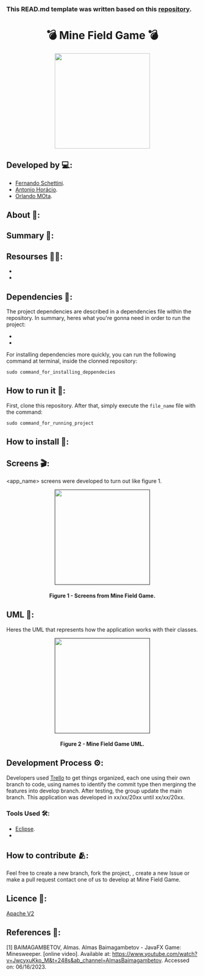 ### This READ.md template was written based on this [repository](https://github.com/FernandoSchett/github_readme_template).

<h1 align="center">💣 Mine Field Game 💣</h1>

<div align="center">
	<a href="link_for_webite">
	<img height = "250em" src = "https://github.com/orlandomotapires/mine_field/assets/80331486/cee65f8d-40bd-4fe5-92a4-ed43ed3ce189" />
    </a>
</div>

## Developed by 💻:
- [Fernando Schettini](https://github.com/FernandoSchett).
- [Antonio Horácio](https://github.com/AntonioHoracio77).
- [Orlando MOta](https://github.com/orlandomotapires).

## About 🤔:

## Summary 📝:

## Resourses 🧑‍🔬:

- 
- 

## Dependencies 🚚:

The project dependencies are described in a dependencies file within the repository. In summary, heres what you're gonna need in order to run the project:

- 
- 

For installing dependencies more quickly, you can run the following command at terminal, inside the clonned repository:

    sudo command_for_installing_deppendecies

## How to run it 🏃:

First, clone this repository. After that, simply execute the ```file_name``` file with the command:

    sudo command_for_running_project

## How to install 🔬:

## Screens 🎬:

<app_name> screens were developed to turn out like figure 1.
<div align="center">
	<a href="">
	<img height = "250em" src = "" />
    </a>
</div>
<h4 align="center">Figure 1 - Screens from Mine Field Game.</h4>


## UML‍ 💬:



Heres the UML that represents how the application works with their classes.

<div align="center">
	<a href="">
	<img height = "250em" src = "" />
    </a>
</div>
<h4 align="center">Figure 2 - Mine Field Game UML.</h4>

## Development Process ⚙️:

Developers used [Trello]() to get things organized, each one using their own branch to code, using names to identify the commit type then merginng the features into develop branch. After testing, the group update the main branch. This application was developed in xx/xx/20xx until xx/xx/20xx.

### Tools Used 🛠️: 

- [Eclipse](https://www.eclipse.org/downloads/). 
-  

## How to contribute 🫂:

Feel free to create a new branch, fork the project, , create a new Issue or make a pull request contact one of us to develop at Mine Field Game.

## Licence 📜:

[Apache V2](https://choosealicense.com/licenses/apache-2.0/)

## References 📙:
	
[1] BAIMAGAMBETOV, Almas. Almas Baimagambetov - JavaFX Game: Minesweeper. [online video]. Available at: https://www.youtube.com/watch?v=JwcyxuKko_M&t=248s&ab_channel=AlmasBaimagambetov. Accessed on: 06/16/2023.
	
